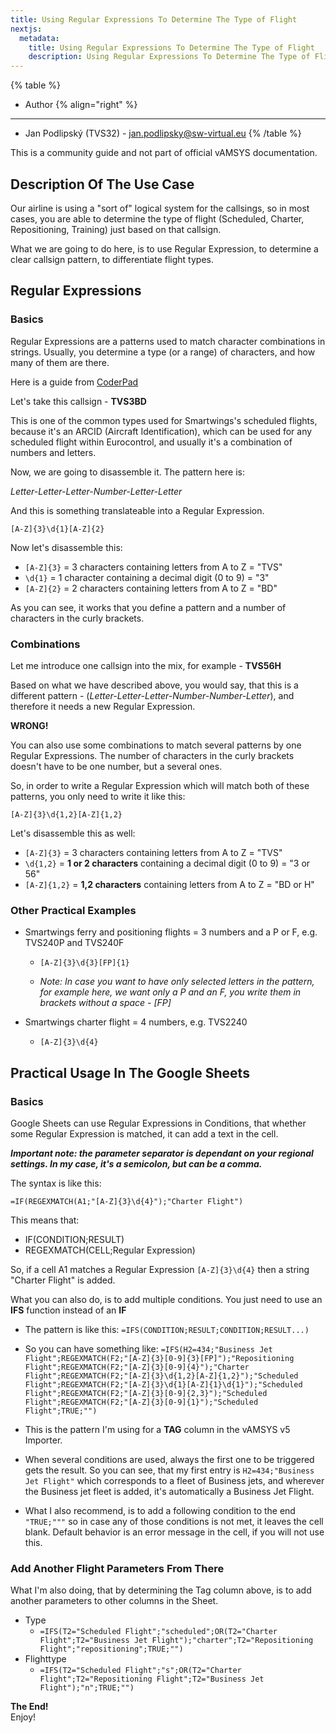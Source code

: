 ```yaml
---
title: Using Regular Expressions To Determine The Type of Flight
nextjs:
  metadata:
    title: Using Regular Expressions To Determine The Type of Flight
    description: Using Regular Expressions To Determine The Type of Flight.
---
```


{% table %}
* Author {% align="right" %}
---
* Jan Podlipský (TVS32) - jan.podlipsky@sw-virtual.eu
{% /table %}

This is a community guide and not part of official vAMSYS documentation.

## Description Of The Use Case

Our airline is using a "sort of" logical system for the callsings, so in most cases, you are able to determine the type of flight (Scheduled, Charter, Repositioning, Training) just based on that callsign.

What we are going to do here, is to use Regular Expression, to determine a clear callsign pattern, to differentiate flight types.

## Regular Expressions

### Basics

Regular Expressions are a patterns used to match character combinations in strings. Usually, you determine a type (or a range) of characters, and how many of them are there. 

Here is a guide from [CoderPad](https://coderpad.io/blog/development/the-complete-guide-to-regular-expressions-regex/)

Let's take this callsign - **TVS3BD**

This is one of the common types used for Smartwings's scheduled flights, because it's an ARCID (Aircraft Identification), which can be used for any scheduled flight within Eurocontrol, and usually it's a combination of numbers and letters.

Now, we are going to disassemble it. The pattern here is:

*Letter-Letter-Letter-Number-Letter-Letter*

And this is something translateable into a Regular Expression.

```[A-Z]{3}\d{1}[A-Z]{2}```

Now let's disassemble this:
- ```[A-Z]{3}``` = 3 characters containing letters from A to Z = "TVS"
- ```\d{1}``` = 1 character containing a decimal digit (0 to 9) = "3"
- ```[A-Z]{2}``` = 2 characters containing letters from A to Z = "BD"

As you can see, it works that you define a pattern and a number of characters in the curly brackets.

### Combinations

Let me introduce one callsign into the mix, for example - **TVS56H**

Based on what we have described above, you would say, that this is a different pattern - (*Letter-Letter-Letter-Number-Number-Letter*), and therefore it needs a new Regular Expression.

**WRONG!**

You can also use some combinations to match several patterns by one Regular Expressions. The number of characters in the curly brackets doesn't have to be one number, but a several ones.

So, in order to write a Regular Expression which will match both of these patterns, you only need to write it like this:

```[A-Z]{3}\d{1,2}[A-Z]{1,2}```

Let's disassemble this as well:
- ```[A-Z]{3}``` = 3 characters containing letters from A to Z = "TVS"
- ```\d{1,2}``` = **1 or 2 characters** containing a decimal digit (0 to 9) = "3 or 56"
- ```[A-Z]{1,2}``` = **1,2 characters** containing letters from A to Z = "BD or H"

### Other Practical Examples

- Smartwings ferry and positioning flights = 3 numbers and a P or F, e.g. TVS240P and TVS240F
    - ```[A-Z]{3}\d{3}[FP]{1}```  

    - *Note: In case you want to have only selected letters in the pattern, for example here, we want only a P and an F, you write them in brackets without a space - [FP]*

- Smartwings charter flight = 4 numbers, e.g. TVS2240
    - ```[A-Z]{3}\d{4}```

## Practical Usage In The Google Sheets

### Basics

Google Sheets can use Regular Expressions in Conditions, that whether some Regular Expression is matched, it can add a text in the cell.

***Important note: the parameter separator is dependant on your regional settings. In my case, it's a semicolon, but can be a comma.***

The syntax is like this:

```=IF(REGEXMATCH(A1;"[A-Z]{3}\d{4}");"Charter Flight")```

This means that:
- IF(CONDITION;RESULT)
- REGEXMATCH(CELL;Regular Expression)

So, if a cell A1 matches a Regular Expression ```[A-Z]{3}\d{4}``` then a string "Charter Flight" is added.

What you can also do, is to add multiple conditions. You just need to use an **IFS** function instead of an **IF**

- The pattern is like this: ```=IFS(CONDITION;RESULT;CONDITION;RESULT...)```
- So you can have something like: ```=IFS(H2=434;"Business Jet Flight";REGEXMATCH(F2;"[A-Z]{3}[0-9]{3}[FP]");"Repositioning Flight";REGEXMATCH(F2;"[A-Z]{3}[0-9]{4}");"Charter Flight";REGEXMATCH(F2;"[A-Z]{3}\d{1,2}[A-Z]{1,2}");"Scheduled Flight";REGEXMATCH(F2;"[A-Z]{3}\d{1}[A-Z]{1}\d{1}");"Scheduled Flight";REGEXMATCH(F2;"[A-Z]{3}[0-9]{2,3}");"Scheduled Flight";REGEXMATCH(F2;"[A-Z]{3}[0-9]{1}");"Scheduled Flight";TRUE;"")```

- This is the pattern I'm using for a **TAG** column in the vAMSYS v5 Importer.

- When several conditions are used, always the first one to be triggered gets the result. So you can see, that my first entry is ```H2=434;"Business Jet Flight"``` which corresponds to a fleet of Business jets, and wherever the Business jet fleet is added, it's automatically a Business Jet Flight.

- What I also recommend, is to add a following condition to the end ```"TRUE;"""``` so in case any of those conditions is not met, it leaves the cell blank. Default behavior is an error message in the cell, if you will not use this.

### Add Another Flight Parameters From There

What I'm also doing, that by determining the Tag column above, is to add another parameters to other columns in the Sheet.

- Type
    - ```=IFS(T2="Scheduled Flight";"scheduled";OR(T2="Charter Flight";T2="Business Jet Flight");"charter";T2="Repositioning Flight";"repositioning";TRUE;"")```
- Flighttype
    - ```=IFS(T2="Scheduled Flight";"s";OR(T2="Charter Flight";T2="Repositioning Flight";T2="Business Jet Flight");"n";TRUE;"")```

**The End!**  
Enjoy!
